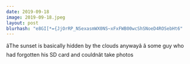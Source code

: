 ```yaml
---
date: 2019-09-18
image: 2019-09-18.jpeg
layout: post
blurhash: "e8GI[*={JjOrRP_NSexasmWX0NS~xFxFWB00wcShSNoeD4ROSebHt6"
---
```


âThe sunset is basically hidden by the clouds anywayâ â some guy who had forgotten his SD card and couldnât take photos
